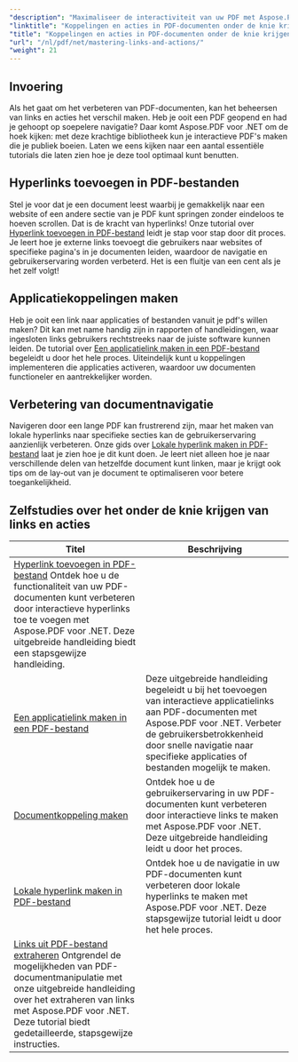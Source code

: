 ```yaml
---
"description": "Maximaliseer de interactiviteit van uw PDF met Aspose.PDF voor .NET. Ontdek hoe u hyperlinks toevoegt en de navigatie verbetert met onze stapsgewijze tutorials."
"linktitle": "Koppelingen en acties in PDF-documenten onder de knie krijgen"
"title": "Koppelingen en acties in PDF-documenten onder de knie krijgen"
"url": "/nl/pdf/net/mastering-links-and-actions/"
"weight": 21
---
```


## Invoering

Als het gaat om het verbeteren van PDF-documenten, kan het beheersen van links en acties het verschil maken. Heb je ooit een PDF geopend en had je gehoopt op soepelere navigatie? Daar komt Aspose.PDF voor .NET om de hoek kijken: met deze krachtige bibliotheek kun je interactieve PDF's maken die je publiek boeien. Laten we eens kijken naar een aantal essentiële tutorials die laten zien hoe je deze tool optimaal kunt benutten.

## Hyperlinks toevoegen in PDF-bestanden
Stel je voor dat je een document leest waarbij je gemakkelijk naar een website of een andere sectie van je PDF kunt springen zonder eindeloos te hoeven scrollen. Dat is de kracht van hyperlinks! Onze tutorial over [Hyperlink toevoegen in PDF-bestand](./adding-hyperlink/) leidt je stap voor stap door dit proces. Je leert hoe je externe links toevoegt die gebruikers naar websites of specifieke pagina's in je documenten leiden, waardoor de navigatie en gebruikerservaring worden verbeterd. Het is een fluitje van een cent als je het zelf volgt!

## Applicatiekoppelingen maken
Heb je ooit een link naar applicaties of bestanden vanuit je pdf's willen maken? Dit kan met name handig zijn in rapporten of handleidingen, waar ingesloten links gebruikers rechtstreeks naar de juiste software kunnen leiden. De tutorial over [Een applicatielink maken in een PDF-bestand](./creating-application-link/) begeleidt u door het hele proces. Uiteindelijk kunt u koppelingen implementeren die applicaties activeren, waardoor uw documenten functioneler en aantrekkelijker worden.

## Verbetering van documentnavigatie
Navigeren door een lange PDF kan frustrerend zijn, maar het maken van lokale hyperlinks naar specifieke secties kan de gebruikerservaring aanzienlijk verbeteren. Onze gids over [Lokale hyperlink maken in PDF-bestand](./creating-local-hyperlink/) laat je zien hoe je dit kunt doen. Je leert niet alleen hoe je naar verschillende delen van hetzelfde document kunt linken, maar je krijgt ook tips om de lay-out van je document te optimaliseren voor betere toegankelijkheid.

## Zelfstudies over het onder de knie krijgen van links en acties
| Titel | Beschrijving |
| --- | --- | 
| [Hyperlink toevoegen in PDF-bestand](./adding-hyperlink/) Ontdek hoe u de functionaliteit van uw PDF-documenten kunt verbeteren door interactieve hyperlinks toe te voegen met Aspose.PDF voor .NET. Deze uitgebreide handleiding biedt een stapsgewijze handleiding. |  
| [Een applicatielink maken in een PDF-bestand](./creating-application-link/) | Deze uitgebreide handleiding begeleidt u bij het toevoegen van interactieve applicatielinks aan PDF-documenten met Aspose.PDF voor .NET. Verbeter de gebruikersbetrokkenheid door snelle navigatie naar specifieke applicaties of bestanden mogelijk te maken. |  
| [Documentkoppeling maken](./creating-document-link/) | Ontdek hoe u de gebruikerservaring in uw PDF-documenten kunt verbeteren door interactieve links te maken met Aspose.PDF voor .NET. Deze uitgebreide handleiding leidt u door het proces. |  
| [Lokale hyperlink maken in PDF-bestand](./creating-local-hyperlink/) | Ontdek hoe u de navigatie in uw PDF-documenten kunt verbeteren door lokale hyperlinks te maken met Aspose.PDF voor .NET. Deze stapsgewijze tutorial leidt u door het hele proces. |  
| [Links uit PDF-bestand extraheren](./extract-links-from-pdf-file/) Ontgrendel de mogelijkheden van PDF-documentmanipulatie met onze uitgebreide handleiding over het extraheren van links met Aspose.PDF voor .NET. Deze tutorial biedt gedetailleerde, stapsgewijze instructies. |